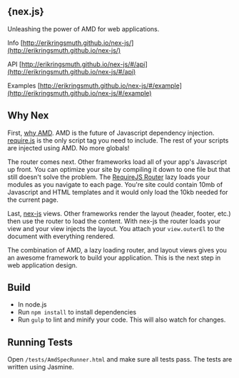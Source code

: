 ## {nex.js}
Unleashing the power of AMD for web applications.

Info [http://erikringsmuth.github.io/nex-js/](http://erikringsmuth.github.io/nex-js/)

API [http://erikringsmuth.github.io/nex-js/#/api](http://erikringsmuth.github.io/nex-js/#/api)

Examples [http://erikringsmuth.github.io/nex-js/#/example](http://erikringsmuth.github.io/nex-js/#/example)

## Why Nex
First, [why AMD](http://requirejs.org/docs/whyamd.html). AMD is the future of Javascript dependency injection. [require.js](http://requirejs.org/) is the only script tag you need to include. The rest of your scripts are injected using AMD. No more globals!

The router comes next. Other frameworks load all of your app's Javascript up front. You can optimize your site by compiling it down to one file but that still doesn't solve the problem. The [RequireJS Router](https://github.com/erikringsmuth/requirejs-router) lazy loads your modules as you navigate to each page. You're site could contain 10mb of Javascript and HTML templates and it would only load the 10kb needed for the current page.

Last, [nex-js](http://erikringsmuth.github.io/nex-js/) views. Other frameworks render the layout (header, footer, etc.) then use the router to load the content. With nex-js the router loads your view and your view injects the layout. You attach your `view.outerEl` to the document with everything rendered.

The combination of AMD, a lazy loading router, and layout views gives you an awesome framework to build your application. This is the next step in web application design.

## Build
- In node.js
- Run `npm install` to install dependencies
- Run `gulp` to lint and minify your code. This will also watch for changes.

## Running Tests
Open `/tests/AmdSpecRunner.html` and make sure all tests pass. The tests are written using Jasmine.
